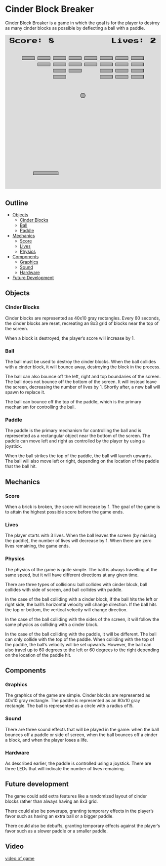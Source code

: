 # Cinder Block Breaker

Cinder Block Breaker is a game in which the goal is for the player to destroy as many cinder blocks as possible by deflecting a ball with a paddle. 

![picture of game](image.png)

## Outline

- [Objects](#objects)
    - [Cinder Blocks](#cinder-blocks)
    - [Ball](#ball)
    - [Paddle](#paddle)
- [Mechanics](#mechanics)
    - [Score](#score)
    - [Lives](#lives)
    - [Physics](#physics)
- [Components](#components)
    - [Graphics](#graphics)
    - [Sound](#sound)
    - [Hardware](#hardware)
- [Future Development](#future-development)

## Objects

### Cinder Blocks

Cinder blocks are represented as 40x10 gray rectangles. Every 60 seconds, the cinder blocks are reset, recreating an 8x3 grid of blocks near the top of the screen. 

When a block is destroyed, the player’s score will increase by 1. 

### Ball

The ball must be used to destroy the cinder blocks.
When the ball collides with a cinder block, it will bounce away, destroying the block in the process.

The ball can also bounce off the left, right and top boundaries of the screen. The ball does not bounce off the bottom of the screen. It will instead leave the screen, decreasing the number of lives by 1. Shortly after, a new ball will spawn to replace it. 

The ball can bounce off the top of the paddle, which is the primary mechanism for controlling the ball. 

### Paddle

The paddle is the primary mechanism for controlling the ball and is represented as a rectangular object near the bottom of the screen.
The paddle can move left and right as controlled by the player by using a joystick. 

When the ball strikes the top of the paddle, the ball will launch upwards.
The ball will also move left or right, depending on the location of the paddle that the ball hit. 

## Mechanics

### Score

When a brick is broken, the score will increase by 1. The goal of the game is to attain the highest possible score before the game ends. 

### Lives

The player starts with 3 lives. When the ball leaves the screen (by missing the paddle), the number of lives will decrease by 1. When there are zero lives remaining, the game ends. 

### Physics

The physics of the game is quite simple. The ball is always travelling at the same speed, but it will have different directions at any given time. 

There are three types of collisions: ball collides with cinder block, ball collides with side of screen, and ball collides with paddle. 

In the case of the ball colliding with a cinder block, if the ball hits the left or right side, the ball’s horizontal velocity will change direction. If the ball hits the top or bottom, the vertical velocity will change direction. 

In the case of the ball colliding with the sides of the screen, it will follow the same physics as colliding with a cinder block. 

In the case of the ball colliding with the paddle, it will be different. The ball can only collide with the top of the paddle. When colliding with the top of the paddle, the ball’s velocity will be set upwards. However, the ball can also travel up to 60 degrees to the left or 60 degrees to the right depending on the location of the paddle hit. 

## Components

### Graphics

The graphics of the game are simple.
Cinder blocks are represented as 40x10 gray rectangle.
The paddle is represented as an 80x10 gray rectangle.
The ball is represented as a circle with a radius of15. 

### Sound

There are three sound effects that will be played in the game:
when the ball bounces off a paddle or side of screen,
when the ball bounces off a cinder a block,
and when the player loses a life. 

### Hardware

As described earlier, the paddle is controlled using a joystick.
There are three LEDs that will indicate the number of lives remaining. 

## Future development 

The game could add extra features like a randomized layout of cinder blocks rather than always having an 8x3 grid. 

There could also be powerups, granting temporary effects in the player’s favor such as having an extra ball or a bigger paddle. 

There could also be debuffs, granting temporary effects against the player’s favor such as a slower paddle or a smaller paddle. 

## Video

[video of game](recording.mp4)
